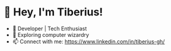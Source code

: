 # 👋 Hey, I'm Tiberius!

- 🔭 Developer | Tech Enthusiast
- 🌱 Exploring computer wizardry
- 📫 Connect with me: https://www.linkedin.com/in/tiberius-gh/

<!--
**TiberiusGh/TiberiusGh** is a ✨ _special_ ✨ repository because its `README.md` (this file) appears on your GitHub profile.

Here are some ideas to get you started:

- 🔭 I’m currently working on ...
- 🌱 I’m currently learning ...
- 👯 I’m looking to collaborate on ...
- 🤔 I’m looking for help with ...
- 💬 Ask me about ...
- 📫 How to reach me: ...
- 😄 Pronouns: ...
- ⚡ Fun fact: ...
-->
